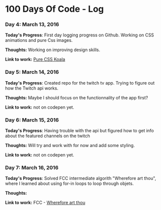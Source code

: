 # 100 Days Of Code - Log

### Day 4: March 13, 2016 

**Today's Progress**: First day logging progress on Github. Working on CSS animations and pure Css images. 

**Thoughts:** Working on improving design skills. 

**Link to work:** [Pure CSS Koala](http://codepen.io/serg_92/pen/qrmLdy)

### Day 5: March 14, 2016 

**Today's Progress**: Created repo for the twitch tv app. Trying to figure out how the Twitch api works. 

**Thoughts:** Maybe I should focus on the functionnality of the app first? 

**Link to work:** 
not on codepen yet. 

### Day 6: March 15, 2016 

**Today's Progress**: Having trouble with the api but figured how to get info about the featured channels on the twitch

**Thoughts:** Will try and work with for now and add some styling.  

**Link to work:** 
not on codepen yet. 

### Day 7: March 16, 2016 

**Today's Progress**: Solved FCC intermediate algorith "Wherefore art thou", where I learned about using for-in loops to loop through objets.

**Thoughts:**  

**Link to work:** 
FCC - [Wherefore art thou](https://www.freecodecamp.com/challenges/wherefore-art-thou)

<!--
### Day 0: February 30, 2016 (Example 2)
##### (delete me or comment me out)

**Today's Progress**: Fixed CSS, worked on canvas functionality for the app.

**Thoughts**: I really struggled with CSS, but, overall, I feel like I am slowly getting better at it. Canvas is still new for me, but I managed to figure out some basic functionality.

**Link(s) to work**: [Calculator App](http://www.example.com)


### Day 1: June 27, Monday

**Today's Progress**: I've gone through many exercises on FreeCodeCamp.

**Thoughts** I've recently started coding, and it's a great feeling when I finally solve an algorithm challenge after a lot of attempts and hours spent.

**Link(s) to work**
1. [Find the Longest Word in a String](https://www.freecodecamp.com/challenges/find-the-longest-word-in-a-string)
2. [Title Case a Sentence](https://www.freecodecamp.com/challenges/title-case-a-sentence)
-->
